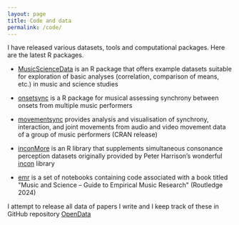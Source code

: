 ```yaml
---
layout: page
title: Code and data
permalink: /code/
---
```


I have released various datasets, tools and computational packages. Here are the latest R packages. 

* [MusicScienceData](https://github.com/tuomaseerola/MusicScienceData) is an R package that offers example datasets suitable for exploration of basic analyses (correlation, comparison of means, etc.) in music and science studies

* [onsetsync](https://tuomaseerola.github.io/onsetsync/) is a R package for musical assessing synchrony between onsets from multiple music performers

* [movementsync](https://tuomaseerola.github.io/movementsync/) provides analysis and visualisation of synchrony, interaction, and joint movements from audio and video movement data of a group of music performers (CRAN release)

* [inconMore](https://github.com/tuomaseerola/inconMore) is an R library that supplements simultaneous consonance perception datasets originally provided by Peter Harrison’s wonderful [incon](https://github.com/pmcharrison/incon) library

* [emr](https://tuomaseerola.github.io/emr/) is a set of notebooks containing code associated with a book titled "Music and Science – Guide to Empirical Music Research" (Routledge 2024)

I attempt to release all data of papers I write and I keep track of these in GitHub repository [OpenData](https://github.com/tuomaseerola/opendata/) 

